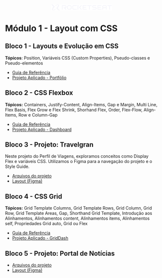 <!-- markdownlint-disable MD033 -->
<!-- markdownlint-disable MD041 -->

<p align="center">
  <img alt="Logo - Rocketseat" src="../.github/assets/images/logo_rocketseat.png" width="200px" />
</p>

# Módulo 1 - Layout com CSS

## Bloco 1 - Layouts e Evolução em CSS

**Tópicos**: Position, Variáveis CSS (Custom Properties), Pseudo-classes e Pseudo-elementos

- [Guia de Referência](../.github/docs/content/m1/b1.md)
- [Projeto Aplicado - Portfólio](./b1)

## Bloco 2 - CSS Flexbox

**Tópicos:** Containers, Justify-Content, Align-Items, Gap e Margin, Multi Line, Flex Basis, Flex Grow e Flex Shrink, Shorhand Flex, Order, Flex-Flow, Align-Items, Row e Column-Gap

- [Guia de Referência](../.github/docs/content/m1/b2.md)
- [Projeto Aplicado - Dashboard](./b2)

## Bloco 3 - Projeto: Travelgran

Neste projeto do Perfil de Viagens, exploramos conceitos como Display Flex e variáveis CSS. Utilizamos o Figma para a navegação do projeto e o Style Guide.

- [Arquivos do projeto](./b3)
- [Layout (Figma)](https://www.figma.com/community/file/1360315496868719817)

## Bloco 4 - CSS Grid

**Tópicos:**  Grid Template Columns, Grid Template Rows, Grid Column, Grid Row, Grid Template Areas, Gap, Shorthand Grid Template, Introdução aos Alinhamentos, Alinhamentos content, Alinhamentos items, Alinhamentos self, Propriedades Grid auto, Grid ou Flex

- [Guia de Referência](../.github/docs/content/m1/b4.md)
- [Projeto Aplicado - GridDash](./b4)

## Bloco 5 - Projeto: Portal de Notícias

- [Arquivos do projeto](./b5)
- [Layout (Figma)](https://www.figma.com/community/file/1362166020452569562)
